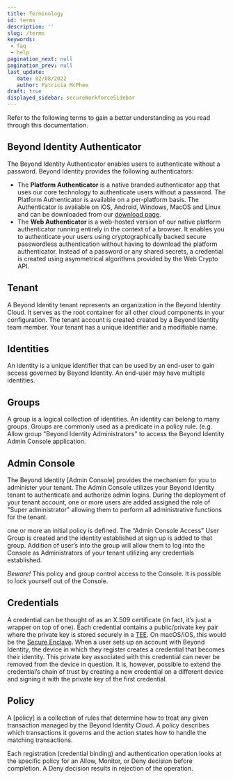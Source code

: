 ```yaml
---
title: Terminology
id: terms
description: ''
slug: /terms 
keywords: 
 - faq
 - help
pagination_next: null
pagination_prev: null
last_update: 
   date: 02/08/2022
   author: Patricia McPhee
draft: true
displayed_sidebar: secureWorkforceSidebar
---
```



Refer to the following terms to gain a better understanding as you read through this documentation.

Beyond Identity Authenticator
-----------------------------

The Beyond Identity Authenticator enables users to authenticate without a password. Beyond Identity provides the following authenticators:

*   The **Platform Authenticator** is a native branded authenticator app that uses our core technology to authenticate users without a password. The Platform Authenticator is available on a per-platform basis. The Authenticator is available on iOS, Android, Windows, MacOS and Linux and can be downloaded from our [download page](https://app.byndid.com/downloads).
*   The **Web Authenticator** is a web-hosted version of our native platform authenticator running entirely in the context of a browser. It enables you to authenticate your users using cryptographically backed secure passwordless authentication without having to download the platform authenticator. Instead of a password or any shared secrets, a credential is created using asymmetrical algorithms provided by the Web Crypto API.

Tenant
------

A Beyond Identity tenant represents an organization in the Beyond Identity Cloud. It serves as the root container for all other cloud components in your configuration. The tenant account is created created by a Beyond Identity team member. Your tenant has a unique identifier and a modifiable name.

Identities
----------

An identity is a unique identifier that can be used by an end-user to gain access governed by Beyond Identity. An end-user may have multiple identities.

Groups
------

A group is a logical collection of identities. An identity can belong to many groups. Groups are commonly used as a predicate in a policy rule. (e.g. Allow group "Beyond Identity Administrators" to access the Beyond Identity Admin Console application.

Admin Console
-------------

The Beyond Identity [Admin Console]<!-- (Admin_Functions/Admin_Console) --> provides the mechanism for you to administer your tenant. The Admin Console utilizes your Beyond Identity tenant to authenticate and authorize admin logins. During the deployment of your tenant account, one or more users are added assigned the role of "Super administrator" allowing them to perform all administrative functions for the tenant.

one or more an initial policy is defined. The “Admin Console Access” User Group is created and the identity established at sign up is added to that group. Addition of user’s into the group will allow them to log into the Console as Administrators of your tenant utilizing any credentials established.

_Beware!_ This policy and group control access to the Console. It is possible to lock yourself out of the Console.

Credentials
-----------

A credential can be thought of as an X.509 certificate (in fact, it’s just a wrapper on top of one). Each credential contains a public/private key pair where the private key is stored securely in a [TEE](https://en.wikipedia.org/wiki/Trusted_execution_environment). On macOS/iOS, this would be the [Secure Enclave](https://support.apple.com/guide/security/secure-enclave-sec59b0b31ff/web). When a user sets up an account with Beyond Identity, the device in which they register creates a credential that becomes their identity. This private key associated with this credential can never be removed from the device in question. It is, however, possible to extend the credential’s chain of trust by creating a new credential on a different device and signing it with the private key of the first credential.

Policy
------

A [policy]<!-- (Admin_Functions/Policy/Defining_Policy) --> is a collection of rules that determine how to treat any given transaction managed by the Beyond Identity Cloud. A policy describes which transactions it governs and the action states how to handle the matching transactions.

Each registration (credential binding) and authentication operation looks at the specific policy for an Allow, Monitor, or Deny decision before completion. A Deny decision results in rejection of the operation.